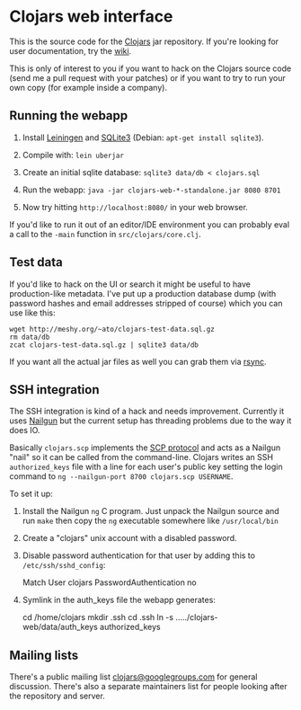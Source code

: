 Clojars web interface
=====================

This is the source code for the [Clojars](http://clojars.org/) jar
repository.  If you're looking for user documentation, try the
[wiki](http://github.com/ato/clojars-web/wiki/_pages).

This is only of interest to you if you want to hack on the Clojars
source code (send me a pull request with your patches) or if you want
to try to run your own copy (for example inside a company).

Running the webapp
------------------

1. Install [Leiningen](http://github.com/technomancy/leiningen) and
[SQLite3](http://www.sqlite.org/)
(Debian: `apt-get install sqlite3`). 

2. Compile with: `lein uberjar`

3. Create an initial sqlite database: `sqlite3 data/db < clojars.sql`

4. Run the webapp: `java -jar clojars-web-*-standalone.jar 8080 8701`

5. Now try hitting `http://localhost:8080/` in your web browser.

If you'd like to run it out of an editor/IDE environment you can
probably eval a call to the `-main` function in
`src/clojars/core.clj`.

Test data
---------

If you'd like to hack on the UI or search it might be useful to have
production-like metadata.  I've put up a production database dump
(with password hashes and email addresses stripped of course) which
you can use like this:
    
    wget http://meshy.org/~ato/clojars-test-data.sql.gz
    rm data/db
    zcat clojars-test-data.sql.gz | sqlite3 data/db

If you want all the actual jar files as well you can grab them via
[rsync](http://github.com/ato/clojars-web/wiki/Data).

SSH integration
---------------

The SSH integration is kind of a hack and needs improvement.
Currently it uses [Nailgun](http://martiansoftware.com/nailgun/) but
the current setup has threading problems due to the way it does IO.

Basically `clojars.scp` implements the [SCP protocol](http://blogs.sun.com/janp/entry/how_the_scp_protocol_works)
and acts as a Nailgun "nail" so it can be called from the
command-line.  Clojars writes an SSH `authorized_keys` file
with a line for each user's public key setting the login command to
`ng --nailgun-port 8700 clojars.scp USERNAME`.

To set it up:

1. Install the Nailgun `ng` C program.  Just unpack the Nailgun source
and run `make` then copy the `ng` executable somewhere like `/usr/local/bin`

2. Create a "clojars" unix account with a disabled password.

3. Disable password authentication for that user by adding this to
`/etc/ssh/sshd_config`:

    Match User clojars
    PasswordAuthentication no

4. Symlink in the auth_keys file the webapp generates:

    cd /home/clojars
    mkdir .ssh
    cd .ssh
    ln -s ...../clojars-web/data/auth_keys authorized_keys

Mailing lists
-------------

There's a public mailing list
[clojars@googlegroups.com](http://groups.google.com/group/clojars) for
general discussion.  There's also a separate maintainers list for
people looking after the repository and server.